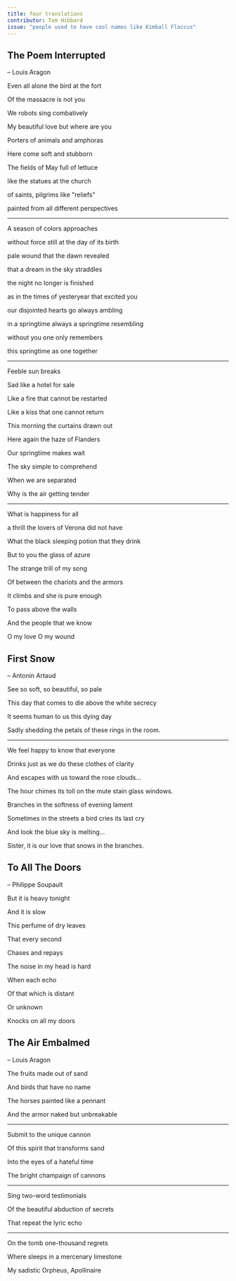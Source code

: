 ```yaml
---
title: four translations
contributor: Tom Hibbard
issue: "people used to have cool names like Kimball Flaccus"
---
```


## The Poem Interrupted 

<p class="contributor">&ndash; Louis Aragon</p>

Even all alone the bird at the fort

Of the massacre is not you

We robots sing combatively

My beautiful love but where are you

Porters of animals and amphoras

Here come soft and stubborn

The fields of May full of lettuce

like the statues at the church

of saints, pilgrims like "reliefs"

painted from all different perspectives

---

A season of colors approaches

without force still at the day of its birth

pale wound that the dawn revealed

that a dream in the sky straddles

the night no longer is finished

as in the times of yesteryear that excited you

our disjointed hearts go always ambling

in a springtime always a springtime resembling

without you one only remembers

this springtime as one together

---

Feeble sun breaks

Sad like a hotel for sale

Like a fire that cannot be restarted

Like a kiss that one cannot return

This morning the curtains drawn out

Here again the haze of Flanders

Our springtime makes wait

The sky simple to comprehend

When we are separated

Why is the air getting tender

---

What is happiness for all

a thrill the lovers of Verona did not have

What the black sleeping potion that they drink

But to you the glass of azure

The strange trill of my song

Of between the chariots and the armors

It climbs and she is pure enough

To pass above the walls

And the people that we know

O my love O my wound

## First Snow 

<p class="contributor">&ndash; Antonin Artaud</p>

See so soft, so beautiful, so pale

This day that comes to die above the white secrecy

It seems human to us this dying day

Sadly shedding the petals of these rings in the room.

---

We feel happy to know that everyone

Drinks just as we do these clothes of clarity

And escapes with us toward the rose clouds...

The hour chimes its toll on the mute stain glass windows.

Branches in the softness of evening lament

Sometimes in the streets a bird cries its last cry

And look the blue sky is melting...

Sister, it is our love that snows in the branches.

## To All The Doors 

<p class="contributor">&ndash; Philippe Soupault</p>

But it is heavy tonight

And it is slow

This perfume of dry leaves

That every second

Chases and repays

The noise in my head is hard

When each echo

Of that which is distant

Or unknown

Knocks on all my doors

## The Air Embalmed 

<p class="contributor">&ndash; Louis Aragon</p>

The fruits made out of sand

And birds that have no name

The horses painted like a pennant

And the armor naked but unbreakable

---

Submit to the unique cannon

Of this spirit that transforms sand

Into the eyes of a hateful time

The bright champaign of cannons

---

Sing two-word testimonials

Of the beautiful abduction of secrets

That repeat the lyric echo

---

On the tomb one-thousand regrets

Where sleeps in a mercenary limestone

My sadistic Orpheus, Apollinaire
